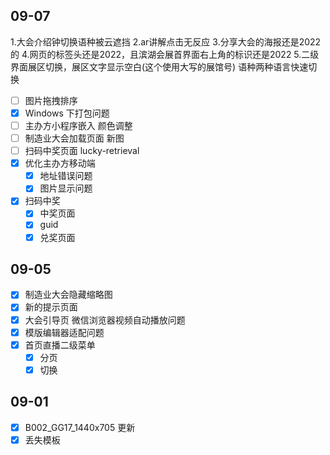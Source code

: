 ## 09-07

1.大会介绍钟切换语种被云遮挡
2.ar讲解点击无反应
3.分享大会的海报还是2022的
4.网页的标签头还是2022，且滨湖会展首界面右上角的标识还是2022
5.二级界面展区切换，展区文字显示空白(这个使用大写的展馆号)
语种两种语言快速切换
- [ ] 图片拖拽排序
- [x] Windows 下打包问题
- [ ] 主办方小程序嵌入 颜色调整
- [ ] 制造业大会加载页面 新图
- [ ] 扫码中奖页面 lucky-retrieval
- [x] 优化主办方移动端
	- [x] 地址错误问题
	- [x] 图片显示问题
- [x] 扫码中奖
	- [x] 中奖页面
	- [x] guid
	- [x] 兑奖页面
## 09-05

- [x] 制造业大会隐藏缩略图
- [x] 新的提示页面
- [x] 大会引导页 微信浏览器视频自动播放问题
- [x] 模版编辑器适配问题
- [x] 首页直播二级菜单
	- [x] 分页
	- [x] 切换
## 09-01

- [x] B002_GG17_1440x705 更新
- [x] 丢失模板
